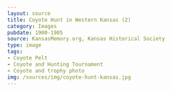 ```yaml
---
layout: source
title: Coyote Hunt in Western Kansas (2)
category: Images
pubdate: 1900-1905
source: KansasMemory.org, Kansas Historical Society 
type: image
tags: 
- Coyote Pelt
- Coyote and Hunting Tournament 
- Coyote and trophy photo
img: /sources/img/coyote-hunt-kansas.jpg 
---
```

